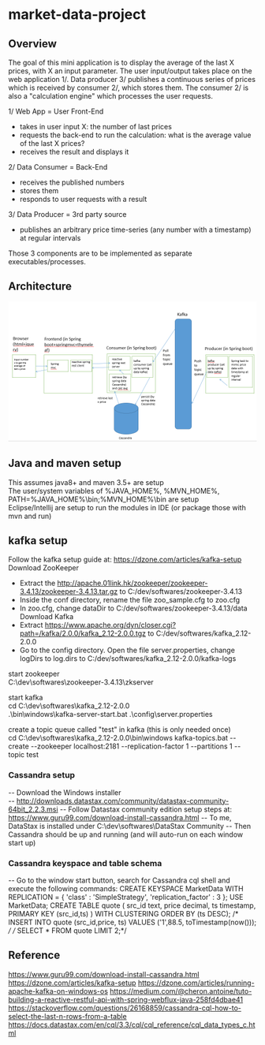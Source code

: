 # market-data-project

## Overview

The goal of this mini application is to display the average of the last X prices, with X an input parameter. The user input/output takes place on the web application 1/. Data producer 3/ publishes a continuous series of prices which is received by consumer 2/, which stores them. The consumer 2/ is also a "calculation engine" which processes the user requests.


1/ Web App = User Front-End
- takes in user input X: the number of last prices
- requests the back-end to run the calculation: what is the average value of the last X prices?
- receives the result and displays it
 
2/ Data Consumer = Back-End
- receives the published numbers
- stores them
- responds to user requests with a result
 
3/ Data Producer = 3rd party source
- publishes an arbitrary price time-series (any number with a timestamp) at regular intervals
 
Those 3 components are to be implemented as separate executables/processes.
## Architecture

![alt text](./architecture.png)

## Java and maven setup

 This assumes java8+ and maven 3.5+ are setup  
 The user/system variables of %JAVA_HOME%, %MVN_HOME%, PATH=%JAVA_HOME%\bin;%MVN_HOME%\bin are setup  
 Eclipse/Intellij are setup to run the modules in IDE (or package those with mvn and run)  

## kafka setup
Follow the kafka setup guide at: https://dzone.com/articles/kafka-setup  
 Download ZooKeeper  
   * Extract the http://apache.01link.hk/zookeeper/zookeeper-3.4.13/zookeeper-3.4.13.tar.gz to C:/dev/softwares/zookeeper-3.4.13  
   * Inside the conf directory, rename the file zoo_sample.cfg to zoo.cfg  
   * In zoo.cfg, change dataDir to  C:/dev/softwares/zookeeper-3.4.13/data  
 Download Kafka 
  * Extract https://www.apache.org/dyn/closer.cgi?path=/kafka/2.0.0/kafka_2.12-2.0.0.tgz to C:/dev/softwares/kafka_2.12-2.0.0
  * Go to the config directory. Open the file server.properties, change logDirs to log.dirs to C:/dev/softwares/kafka_2.12-2.0.0/kafka-logs  
   
start zookeeper  
 C:\dev\softwares\zookeeper-3.4.13\zkserver  

start kafka  
 cd C:\dev\softwares\kafka_2.12-2.0.0  
 .\bin\windows\kafka-server-start.bat .\config\server.properties  

create a topic queue called "test" in kafka (this is only needed once)  
 cd C:\dev\softwares\kafka_2.12-2.0.0\bin\windows 
 kafka-topics.bat --create --zookeeper localhost:2181 --replication-factor 1 --partitions 1 --topic test  
 
### Cassandra setup
 
  -- Download the Windows installer  
   -- http://downloads.datastax.com/community/datastax-community-64bit_2.2.3.msi
  -- Follow Datastax community edition setup steps at: https://www.guru99.com/download-install-cassandra.html
   -- To me, DataStax is installed under C:\dev\softwares\DataStax Community
  -- Then Cassandra should be up and running (and will auto-run on each window start up)
 
### Cassandra keyspace and table schema
 -- Go to the window start button, search for Cassandra cql shell and execute the following commands:
  CREATE KEYSPACE MarketData WITH REPLICATION = { 'class' : 'SimpleStrategy', 'replication_factor' : 3 };
  USE MarketData;
  CREATE TABLE quote ( src_id text, price decimal, ts timestamp, PRIMARY KEY (src_id,ts) ) WITH CLUSTERING ORDER BY (ts DESC);
  /* INSERT INTO quote (src_id,price, ts) VALUES ('1',88.5, toTimestamp(now())); */
  /* SELECT * FROM quote LIMIT 2;*/
## Reference
https://www.guru99.com/download-install-cassandra.html
https://dzone.com/articles/kafka-setup
https://dzone.com/articles/running-apache-kafka-on-windows-os 
https://medium.com/@cheron.antoine/tuto-building-a-reactive-restful-api-with-spring-webflux-java-258fd4dbae41
https://stackoverflow.com/questions/26168859/cassandra-cql-how-to-select-the-last-n-rows-from-a-table 
https://docs.datastax.com/en/cql/3.3/cql/cql_reference/cql_data_types_c.html

 
